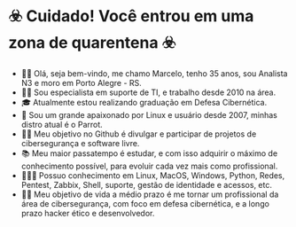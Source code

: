 # ☣️ Cuidado! Você entrou em uma zona de quarentena ☣️

* 🧟‍♂️ Olá, seja bem-vindo, me chamo Marcelo, tenho 35 anos, sou Analista N3 e moro em Porto Alegre - RS.
* 👩‍💻 Sou especialista em suporte de TI, e trabalho desde 2010 na área.
* 🎓 Atualmente estou realizando graduação em Defesa Cibernética.
* 🐧 Sou um grande apaixonado por Linux e usuário desde 2007, minhas distro atual é o Parrot.
* 🤝🏻 Meu objetivo no Github é divulgar e participar de projetos de cibersegurança e software livre.
* 📚 Meu maior passatempo é estudar, e com isso adquirir o máximo de conhecimento possível, para evoluir cada vez mais como profissional.
* 👩🏻‍💻 Possuo conhecimento em Linux, MacOS, Windows, Python, Redes, Pentest, Zabbix, Shell, suporte, gestão de identidade e acessos, etc.
* 🕵️‍♂️ Meu objetivo de vida a médio prazo é me tornar um profissional da área de cibersegurança, com foco em defesa cibernética, e a longo prazo hacker ético e desenvolvedor.
